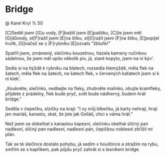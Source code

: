 # Bridge
@ Karel Kryl
% 50

[C]Seděl jsem [G]u vody, [F]baštil jsem [E]paštiku,
[C]že jsem měl [G]důvody, st[F]ražil jsem [E]na štiku,
st[G]ražil jsem [F]na štiku, [E]popíjel truňk,
[G]načež se z [F]rybníku [E]ozvalo "žbluňk!"

Spatřil jsem, zmámený, slečinku kouzelnou,
házela kameny ručinkou sádelnou,
že jsem měl upito několik piv,
já, staré kopyto, jsem na ni kýv'.

Sedla si na hýždě k rybníku na blatech,
rozsedla hlemýždě, měla flek na šatech,
měla flek na šatech, na šatech flek,
v červených kaťatech jsem si k ní klek'.

„Koukněte, slečinko, nedbejte na fleky,
zhubněte malinko, obujte kramfleky,
přijdete z prádelny, flek bude pryč,
svět bude nádherný, budem hrát bridge."

Seděla v čepečku, slzičky na kraji:
"I vy můj blbečku, já karty nehraji,
hraji jen mariáš, kanastu, skat,
že jste jak Goliáš, chci s váma hrát."

Než jsem se dobelhal s kanastou kapesní,
slečinku obelhal sličný pan nadlesní,
sličný pan nadlesní, nadlesní pán,
čepičkou noblesní zkřížil mi plán.

Tak se té slečince dostalo pohybu,
já sedím v houštince a stražím na rybu,
smířím se s kapříkem, pak půjdu pryč
zahrát si s lesníkem bridge.
